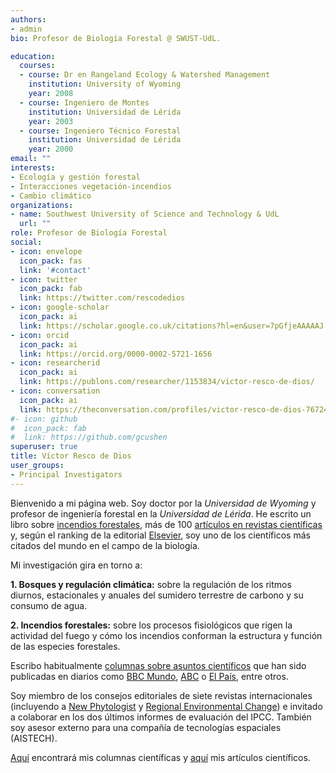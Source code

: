 ```yaml
---
authors:
- admin
bio: Profesor de Biología Forestal @ SWUST-UdL. 

education:
  courses:
  - course: Dr en Rangeland Ecology & Watershed Management
    institution: University of Wyoming
    year: 2008
  - course: Ingeniero de Montes
    institution: Universidad de Lérida
    year: 2003
  - course: Ingeniero Técnico Forestal
    institution: Universidad de Lérida
    year: 2000
email: ""
interests:
- Ecología y gestión forestal
- Interacciones vegetación-incendios
- Cambio climático
organizations:
- name: Southwest University of Science and Technology & UdL
  url: ""
role: Profesor de Biología Forestal
social:
- icon: envelope
  icon_pack: fas
  link: '#contact'
- icon: twitter
  icon_pack: fab
  link: https://twitter.com/rescodedios
- icon: google-scholar
  icon_pack: ai
  link: https://scholar.google.co.uk/citations?hl=en&user=7pGfjeAAAAAJ
- icon: orcid
  icon_pack: ai
  link: https://orcid.org/0000-0002-5721-1656
- icon: researcherid
  icon_pack: ai
  link: https://publons.com/researcher/1153834/victor-resco-de-dios/
- icon: conversation
  icon_pack: ai
  link: https://theconversation.com/profiles/victor-resco-de-dios-767249/articles
#- icon: github
#  icon_pack: fab
#  link: https://github.com/gcushen
superuser: true
title: Víctor Resco de Dios
user_groups:
- Principal Investigators
---
```


Bienvenido a mi página web. Soy doctor por la _Universidad de Wyoming_ y profesor de ingeniería forestal en la _Universidad de Lérida_. 
He escrito un libro sobre [incendios forestales](https://link.springer.com/book/10.1007/978-3-030-41192-3),
 más de 100 [artículos en revistas científicas](https://www.rescodedios.com/es/publication/) y, según el ranking de la editorial 
 [Elsevier](https://elsevier.digitalcommonsdata.com/datasets/btchxktzyw/3), soy uno de
 los científicos más citados del mundo en el campo de la biología. 

Mi investigación gira en torno a:

**1.	Bosques y regulación climática:** sobre la regulación de los ritmos diurnos, estacionales y anuales del sumidero terrestre de carbono y su consumo de agua.


**2.	Incendios forestales:** sobre los procesos fisiológicos que rigen la actividad del fuego y cómo los incendios conforman la estructura y función de las especies forestales.

Escribo habitualmente [columnas sobre asuntos científicos](https://www.rescodedios.com/es/prensa/) 
que han sido publicadas en diarios como [BBC Mundo](https://www.bbc.com/mundo/noticias-america-latina-54249424), 
[ABC](https://www.abc.es/ciencia/abci-pueden-arboles-transgenicos-parar-desierto-sahara-202106041022_noticia.html) o 
[El País](https://elpais.com/politica/2019/07/02/actualidad/1562064160_944305.html), entre otros. 

Soy miembro de los consejos editoriales de siete revistas internacionales (incluyendo a [New Phytologist](https://nph.onlinelibrary.wiley.com/journal/14698137)
y [Regional Environmental Change](https://www.springer.com/journal/10113)) 
e invitado a colaborar en los dos últimos informes de evaluación del IPCC. También soy asesor externo para una compañía de tecnologías espaciales 
(AISTECH).

[Aquí](https://www.rescodedios.com/es/prensa/) encontrará mis columnas científicas y [aquí](https://www.rescodedios.com/es/publication/) mis artículos científicos.
